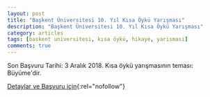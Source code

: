 ```yaml
---
layout: post
title: "Başkent Üniversitesi 10. Yıl Kısa Öykü Yarışması"
description: "Başkent Üniversitesi 10. Yıl Kısa Öykü Yarışması"
category: articles
tags: [baskent universitesi, kısa öykü, hikaye, yarismasi]
comments: true
---
```


Son Başvuru Tarihi: 3 Aralık 2018. 
Kısa öykü yarışmasının teması: Büyüme'dir.

[Detaylar ve Başvuru için](https://twitter.com/pskbaskent/status/1059179560661594112){:rel="nofollow"}